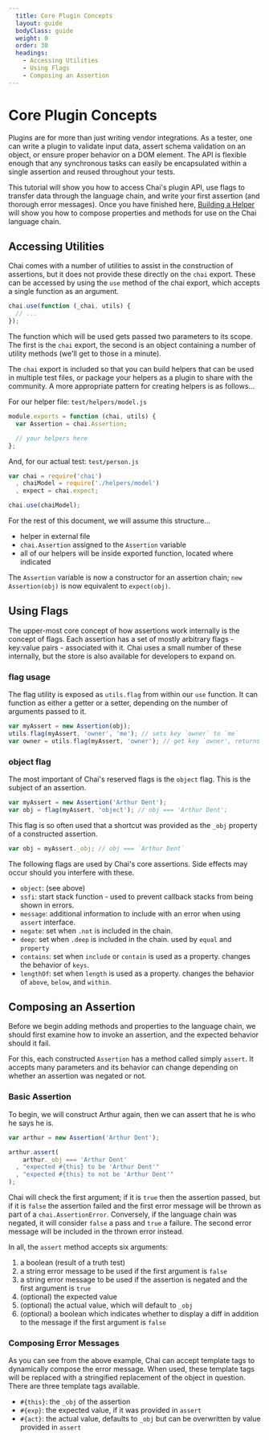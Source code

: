 ```yaml
---
  title: Core Plugin Concepts
  layout: guide
  bodyClass: guide
  weight: 0
  order: 30
  headings:
    - Accessing Utilities
    - Using Flags
    - Composing an Assertion
---
```


# Core Plugin Concepts

Plugins are for more than just writing vendor integrations. As a tester, one can write
a plugin to validate input data, assert schema validation on an object, or ensure proper behavior
on a DOM element. The API is flexible enough that any synchronous tasks can easily be encapsulated
within a single assertion and reused throughout your tests.

This tutorial will show you how to access Chai's plugin API, use flags to transfer data through
the language chain, and write your first assertion (and thorough error messages). Once you have
finished here, [Building a Helper]({{site.github.url}}/guide/helpers) will show you how to compose properties and
methods for use on the Chai language chain.

## Accessing Utilities

Chai comes with a number of utilities to assist in the construction of assertions,
but it does not provide these directly on the `chai` export. These can be accessed
by using the `use` method of the chai export, which accepts a single function as
an argument.

```javascript
chai.use(function (_chai, utils) {
  // ...
});
```

The function which will be used gets passed two parameters to its scope. The first
is the `chai` export, the second is an object containing a number of utility
methods (we'll get to those in a minute).

The `chai` export is included so that you can build helpers that can be used
in multiple test files, or package your helpers as a plugin to share with the
community. A more appropriate pattern for creating helpers is as follows...

For our helper file: `test/helpers/model.js`

```javascript
module.exports = function (chai, utils) {
  var Assertion = chai.Assertion;

  // your helpers here
};
```

And, for our actual test: `test/person.js`

```javascript
var chai = require('chai')
  , chaiModel = require('./helpers/model')
  , expect = chai.expect;

chai.use(chaiModel);
```

For the rest of this document, we will assume this structure...

- helper in external file
- `chai.Assertion` assigned to the `Assertion` variable
- all of our helpers will be inside exported function, located where indicated

The `Assertion` variable is now a constructor for an assertion chain;
`new Assertion(obj)` is now equivalent to `expect(obj)`.

## Using Flags

The upper-most core concept of how assertions work internally is the concept of flags.
Each assertion has a set of mostly arbitrary flags - key:value pairs - associated with it.
Chai uses a small number of these internally, but the store is also available for developers
to expand on.

### flag usage

The flag utility is exposed as `utils.flag` from within our `use` function. It can function
as either a getter or a setter, depending on the number of arguments passed to it.

```javascript
var myAssert = new Assertion(obj);
utils.flag(myAssert, 'owner', 'me'); // sets key `owner` to `me`
var owner = utils.flag(myAssert, 'owner'); // get key `owner', returns value
```

### object flag

The most important of Chai's reserved flags is the `object` flag. This is the subject
of an assertion.

```javascript
var myAssert = new Assertion('Arthur Dent');
var obj = flag(myAssert, 'object'); // obj === 'Arthur Dent';
```

This flag is so often used that a shortcut was provided as the `_obj` property of a
constructed assertion.

```javascript
var obj = myAssert._obj; // obj === `Arthur Dent`
```

The following flags are used by Chai's core assertions. Side effects may occur should you
interfere with these.

- `object`: (see above)
- `ssfi`: start stack function - used to prevent callback stacks from being shown in
errors.
- `message`: additional information to include with an error when using `assert` interface.
- `negate`: set when `.not` is included in the chain.
- `deep`: set when `.deep` is included in the chain. used by `equal` and `property`
- `contains`: set when `include` or `contain` is used as a property.
changes the behavior of `keys`.
- `lengthOf`: set when `length` is used as a property. changes the behavior of
`above`, `below`, and `within`.

## Composing an Assertion

Before we begin adding methods and properties to the language chain, we should
first examine how to invoke an assertion, and the expected behavior should it fail.

For this, each constructed `Assertion` has a method called simply `assert`. It accepts
many parameters and its behavior can change depending on whether an assertion was
negated or not.

### Basic Assertion

To begin, we will construct Arthur again, then we can assert that he is who he says he is.

```javascript
var arthur = new Assertion('Arthur Dent');

arthur.assert(
    arthur._obj === 'Arthur Dent'
  , "expected #{this} to be 'Arthur Dent'"
  , "expected #{this} to not be 'Arthur Dent'"
);
```

Chai will check the first argument; if it is `true` then the assertion passed, but if it is `false`
the assertion failed and the first error message will be thrown as part of a `chai.AssertionError`.
Conversely, if the language chain was negated, it will consider `false` a pass and `true` a failure.
The second error message will be included in the thrown error instead.

In all, the `assert` method accepts six arguments:

1. a boolean (result of a truth test)
2. a string error message to be used if the first argument is `false`
3. a string error message to be used if the assertion is negated and the first argument is `true`
4. (optional) the expected value
5. (optional) the actual value, which will default to `_obj`
6. (optional) a boolean which indicates whether to display a diff in addition to the message if the first argument is `false`


### Composing Error Messages

As you can see from the above example, Chai can accept template tags to dynamically compose
the error message. When used, these template tags will be replaced with a stringified replacement
of the object in question. There are three template tags available.

- `#{this}`: the `_obj` of the assertion
- `#{exp}`: the expected value, if it was provided in `assert`
- `#{act}`: the actual value, defaults to `_obj` but can be overwritten by value provided in `assert`
